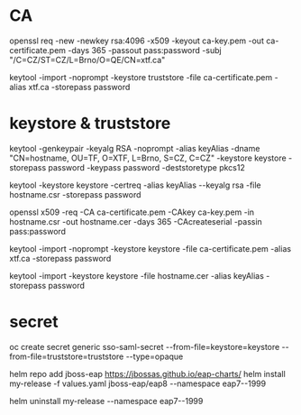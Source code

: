 # CA
openssl req -new -newkey rsa:4096 -x509 -keyout ca-key.pem -out ca-certificate.pem -days 365 -passout pass:password -subj "/C=CZ/ST=CZ/L=Brno/O=QE/CN=xtf.ca"

keytool -import -noprompt -keystore truststore -file ca-certificate.pem -alias xtf.ca -storepass password



# keystore & truststore
keytool -genkeypair -keyalg RSA -noprompt -alias keyAlias -dname "CN=hostname, OU=TF, O=XTF, L=Brno, S=CZ, C=CZ" -keystore keystore -storepass password -keypass password -deststoretype pkcs12

keytool -keystore keystore -certreq -alias keyAlias --keyalg rsa -file hostname.csr -storepass password

openssl x509 -req -CA ca-certificate.pem -CAkey ca-key.pem -in hostname.csr -out hostname.cer -days 365 -CAcreateserial -passin pass:password

keytool -import -noprompt -keystore keystore -file ca-certificate.pem -alias xtf.ca -storepass password

keytool -import -keystore keystore -file hostname.cer -alias keyAlias -storepass password


# secret
oc create secret generic sso-saml-secret --from-file=keystore=keystore --from-file=truststore=truststore --type=opaque

helm repo add jboss-eap https://jbossas.github.io/eap-charts/
helm install my-release -f values.yaml jboss-eap/eap8 --namespace eap7--1999


helm uninstall my-release --namespace eap7--1999